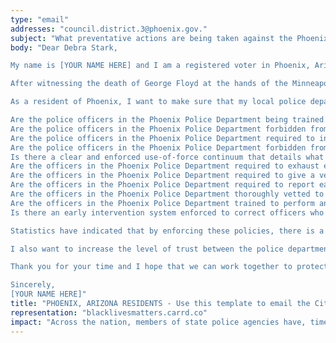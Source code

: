 ```yaml
---
type: "email"
addresses: "council.district.3@phoenix.gov."
subject: "What preventative actions are being taken against the Phoenix Police Department?"
body: "Dear Debra Stark,

My name is [YOUR NAME HERE] and I am a registered voter in Phoenix, Arizona. I am writing to you today to ask what you are doing, as the City Council of Phoenix, to ensure that your officers are not abusing their power and are held accountable for their actions.

After witnessing the death of George Floyd at the hands of the Minneapolis Police Department, I am left feeling outraged, frustrated, and hurt. The system has failed yet another black man and we are anxiously waiting to see if the officers responsible for his death will face consequences.

As a resident of Phoenix, I want to make sure that my local police department is taking the necessary preventative measures to ensure that incidents like this will not occur in the future. So I ask:

Are the police officers in the Phoenix Police Department being trained to de-escalate altercations by using peaceful conflict resolution strategies?
Are the police officers in the Phoenix Police Department forbidden from using carotid restraints (chokeholds, strangleholds, etc.) and hog-tying methods? Furthermore, are they forbidden from transporting civilians in uncomfortable positions, such as face down in a vehicle?
Are the police officers in the Phoenix Police Department required to intervene if they witness another officer using excessive force? Will officers be reprimanded if they fail to intervene?
Are the police officers in the Phoenix Police Department forbidden from shooting at moving vehicles?
Is there a clear and enforced use-of-force continuum that details what weapons and force are acceptable in a wide variety of civilian-police interactions?
Are the officers in the Phoenix Police Department required to exhaust every other possible option before using excessive force?
Are the officers in the Phoenix Police Department required to give a verbal warning to civilians before drawing their weapon or using excessive force?
Are the officers in the Phoenix Police Department required to report each time they threaten to or use force on civilians?
Are the officers in the Phoenix Police Department thoroughly vetted to ensure that they do not have a history with abuse, racism, xenophobia, homophobia / transphobia, or discrimination?
Are the officers in the Phoenix Police Department trained to perform and seek necessary medical action after using excessive force?
Is there an early intervention system enforced to correct officers who use excessive force? Additionally, how many complaints does an officer have to receive before they are reprimanded? Before they are terminated? More than three complaints are unacceptable.

Statistics have indicated that by enforcing these policies, there is a significant decrease in civilian complaints and injury due to excessive force. If any of the policies are not currently in place, then what is being done to ensure that they are going to be enforced in the near future? What can I do, as a concerned citizen, to set these policies in motion?

I also want to increase the level of trust between the police department and the community. To establish trust, there has to be transparency. I would like to see the Phoenix Police Department collect and report data on civilian deaths that occurred in custody and as a result of an officer’s use of excessive force. The data should be broken down by demographics and should showcase the race, gender, sexuality, and religion of the civilians. Allowing the public access to this information will show us where we, as a community, fall short.

Thank you for your time and I hope that we can work together to protect the Phoenix community. I refuse to let the next hashtag come from here.

Sincerely,
[YOUR NAME HERE]"
title: "PHOENIX, ARIZONA RESIDENTS - Use this template to email the City Council of Phoenix to quiz them on what preventive actions are being taken to protect against police brutality from the Phoenix Police Department."
representation: "blacklivesmatters.carrd.co"
impact: "Across the nation, members of state police agencies have, time and time again, abused their power and have killed black Americans in a horrific manner, devoid of any lawfulness. Our nation has observed the cruel and evil killings of George Floyd, Breonna Taylor, Eric Garner, Ahmed Aubrey, and countless others of black Americans. Email the City Council for the city of Phoenix and press the question--are you, Debra Stark, taking any preventative actions to ensure that such acts of cruelty against African Americans don't happen as a consequence of policing with racist motives?"
---
```


